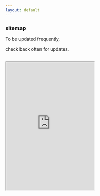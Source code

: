 ```yaml
---
layout: default
---
```

<div class="blurb">
         <section>
            <!-- FIRST BLOCK -->
            <div id="first-block">
               <div class="line">
                  <div class="margin-bottom">
                     <div class="margin">
                        <article class="s-12">
                           <h1>sitemap</h1>
                           <p>To be updated frequently,</p>
                           <p>check back often for updates.</p>
                           <br>
                           <iframe src="http://neumant.io/sitemap.xml" width="275" height="400"></iframe>
                           <br>
                        </article>
                     </div>
                  </div>
               </div>
            </div>
         </section>
</div><!-- /.blurb -->
